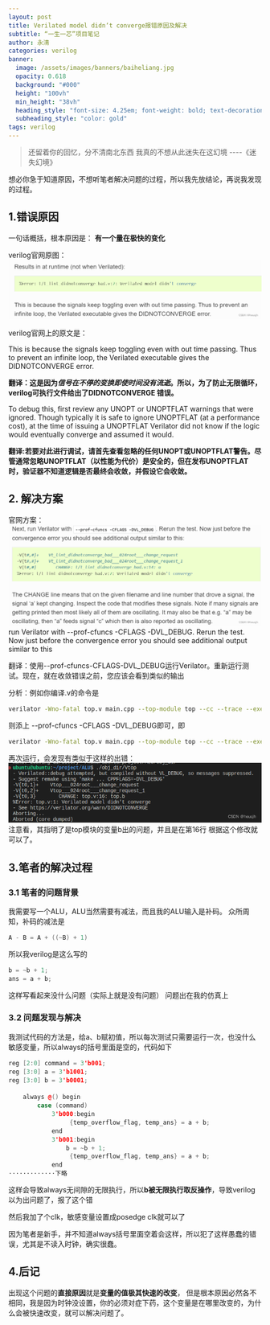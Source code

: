 ```yaml
---
layout: post
title: Verilated model didn‘t converge报错原因及解决
subtitle: “一生一芯”项目笔记
author: 永清
categories: verilog
banner:
  image: /assets/images/banners/baiheliang.jpg
  opacity: 0.618
  background: "#000"
  height: "100vh"
  min_height: "38vh"
  heading_style: "font-size: 4.25em; font-weight: bold; text-decoration: underline"
  subheading_style: "color: gold"
tags: verilog
---
```


>还留着你的回忆，分不清南北东西
>我真的不想从此迷失在这幻境 
>----《迷失幻境》

想必你急于知道原因，不想听笔者解决问题的过程，所以我先放结论，再说我发现的过程。

## 1.错误原因
一句话概括，根本原因是：
**有一个量在极快的变化**

verilog官网原图：
![在这里插入图片描述](/assets/images/5/1.png)

verilog官网上的原文是：

This is because the signals keep toggling even with out time passing. Thus to prevent an infinite loop, the Verilated executable gives the DIDNOTCONVERGE error.

**翻译：这是因为*信号在不停的变换即使时间没有流逝*。所以，为了防止无限循环，verilog可执行文件给出了DIDNOTCONVERGE 错误。**

To debug this, first review any UNOPT or UNOPTFLAT warnings that were ignored. Though typically it is safe to ignore UNOPTFLAT (at a performance cost), at the time of issuing a UNOPTFLAT Verilator did not know if the logic would eventually converge and assumed it would.

**翻译:若要对此进行调试，请首先查看忽略的任何UNOPT或UNOPTFLAT警告。尽管通常忽略UNOPTFLAT（以性能为代价）是安全的，但在发布UNOPTFLAT时，验证器不知道逻辑是否最终会收敛，并假设它会收敛。**

## 2. 解决方案
官网方案：
![在这里插入图片描述](/assets/images/5/2.png)
run Verilator with --prof-cfuncs -CFLAGS -DVL_DEBUG. Rerun the test. Now just before the convergence error you should see additional output similar to this

翻译：使用--prof-cfuncs-CFLAGS-DVL_DEBUG运行Verilator。重新运行测试。现在，就在收敛错误之前，您应该会看到类似的输出

分析：例如你编译.v的命令是
```bash
verilator -Wno-fatal top.v main.cpp --top-module top --cc --trace --exe
```
则添上 --prof-cfuncs -CFLAGS -DVL_DEBUG即可，即
```bash
verilator -Wno-fatal top.v main.cpp --top-module top --cc --trace --exe --prof-cfuncs -CFLAGS -DVL_DEBUG
```
再次运行，会发现有类似于这样的出错：
![错误](/assets/images/5/3.png)
注意看，其指明了是top模块的变量b出的问题，并且是在第16行
根据这个修改就可以了。

## 3.笔者的解决过程
### 3.1 笔者的问题背景
我需要写一个ALU，ALU当然需要有减法，而且我的ALU输入是补码。
众所周知，补码的减法是
```cpp
A - B = A + ((~B) + 1)
```
所以我verilog是这么写的
```cpp
b = ~b + 1;
ans = a + b;
```
这样写看起来没什么问题（实际上就是没有问题）
问题出在我的仿真上

### 3.2 问题发现与解决
我测试代码的方法是，给a、b赋初值，所以每次测试只需要运行一次，也没什么敏感变量，所以always的括号里面是空的，代码如下
```cpp
reg [2:0] command = 3'b001;
reg [3:0] a = 3'b1001;
reg [3:0] b = 3'b0001;

    always @() begin
        case (command)
            3'b000:begin
                 {temp_overflow_flag, temp_ans} = a + b;
            end
            3'b001:begin
                b = ~b + 1;
                 {temp_overflow_flag, temp_ans} = a + b;
            end
·············下略
```
这样会导致always无间隙的无限执行，所以**b被无限执行取反操作**，导致verilog以为出问题了，报了这个错

然后我加了个clk，敏感变量设置成posedge clk就可以了

因为笔者是新手，并不知道always括号里面空着会这样，所以犯了这样愚蠢的错误，尤其是不读入时钟，确实很蠢。

## 4.后记
出现这个问题的**直接原因**就是**变量的值极其快速的改变**，
但是根本原因必然各不相同，我是因为时钟没设置，你的必须对症下药，这个变量是在哪里改变的，为什么会被快速改变，就可以解决问题了。
